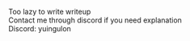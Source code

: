 Too lazy to write writeup <br>
Contact me through discord if you need explanation <br>
Discord: yuingulon